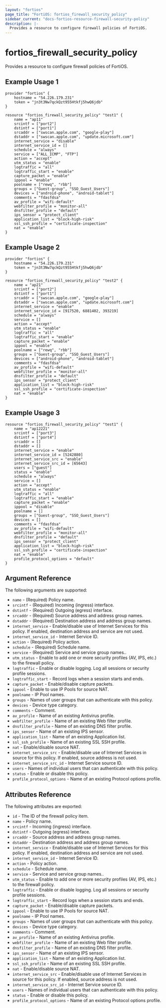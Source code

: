 ```yaml
---
layout: "fortios"
page_title: "FortiOS: fortios_firewall_security_policy"
sidebar_current: "docs-fortios-resource-firewall-security-policy"
description: |-
  Provides a resource to configure firewall policies of FortiOS.
---
```


# fortios_firewall_security_policy
Provides a resource to configure firewall policies of FortiOS.

## Example Usage 1
```hcl
provider "fortios" {
	hostname = "54.226.179.231"
	token = "jn3t3Nw7qckQzt955Htkfj5hwQ6jdb"	
}

resource "fortios_firewall_security_policy" "test1" {
	name = "ap11"
	srcintf = ["port2"]
	dstintf = ["port1"]
	srcaddr = ["swscan.apple.com", "google-play"]    
	dstaddr = ["swscan.apple.com", "update.microsoft.com"]
	internet_service = "disable"
	internet_service_id = []
	schedule = "always"
	service = ["ALL_ICMP", "FTP"]
	action = "accept"	
	utm_status = "enable"
	logtraffic = "all"
	logtraffic_start = "enable"
	capture_packet = "enable"
	ippool = "enable"
	poolname = ["rewq", "rbb"]
	groups = ["Guest-group", "SSO_Guest_Users"]
	devices = ["android-phone", "android-tablet"]
	comments = "fdasfdsa"
	av_profile = "wifi-default"
	webfilter_profile = "monitor-all"
	dnsfilter_profile = "default"
	ips_sensor = "protect_client"
	application_list = "block-high-risk"
	ssl_ssh_profile = "certificate-inspection"
	nat = "enable"
}
```

## Example Usage 2
```hcl
provider "fortios" {
	hostname = "54.226.179.231"
	token = "jn3t3Nw7qckQzt955Htkfj5hwQ6jdb"	
}

resource "fortios_firewall_security_policy" "test2" {
	name = "ap21"
	srcintf = ["port2"]
	dstintf = ["port1"]
	srcaddr = ["swscan.apple.com", "google-play"]    
	dstaddr = ["swscan.apple.com", "update.microsoft.com"]
	internet_service = "enable"
	internet_service_id = [917520, 6881402, 393219]
	schedule = "always"
	service = []
	action = "accept"	
	utm_status = "enable"
	logtraffic = "all"
	logtraffic_start = "enable"
	capture_packet = "enable"
	ippool = "enable"
	poolname = ["rewq", "rbb"]
	groups = ["Guest-group", "SSO_Guest_Users"]
	devices = ["android-phone", "android-tablet"]
	comments = "fdasfdsa"
	av_profile = "wifi-default"
	webfilter_profile = "monitor-all"
	dnsfilter_profile = "default"
	ips_sensor = "protect_client"
	application_list = "block-high-risk"
	ssl_ssh_profile = "certificate-inspection"
	nat = "enable"
}
```

## Example Usage 3
```hcl
resource "fortios_firewall_security_policy" "test1" {
	name = "ap12221"
	srcintf = ["port3"]
	dstintf = ["port4"]
	srcaddr = []
	dstaddr = []
	internet_service = "enable"
	internet_service_id = [5242880]
	internet_service_src = "enable"
	internet_service_src_id = [65643]
	users = ["guest"]
	status = "enable"
	schedule = "always"
	service = []
	action = "accept"	
	utm_status = "enable"
	logtraffic = "all"
	logtraffic_start = "enable"
	capture_packet = "enable"
	ippool = "disable"
	poolname = []
	groups = ["Guest-group", "SSO_Guest_Users"]
	devices = []
	comments = "fdasfdsa"
	av_profile = "wifi-default"
	webfilter_profile = "monitor-all"
	dnsfilter_profile = "default"
	ips_sensor = "protect_client"
	application_list = "block-high-risk"
	ssl_ssh_profile = "certificate-inspection"
	nat = "enable"
	profile_protocol_options = "default"
}
```

## Argument Reference
The following arguments are supported:
* `name` - (Required) Policy name.
* `srcintf` - (Required) Incoming (ingress) interface.
* `dstintf` - (Required) Outgoing (egress) interface.
* `srcaddr` - (Required) Source address and address group names.
* `dstaddr` - (Required) Destination address and address group names.
* `internet_service` - Enable/disable use of Internet Services for this policy. If enabled, destination address and service are not used.
* `internet_service_id` - Internet Service ID.
* `action` - (Required) Policy action.
* `schedule` - (Required) Schedule name.
* `service` - (Required) Service and service group names..
* `utm_status` - Enable to add one or more security profiles (AV, IPS, etc.) to the firewall policy.
* `logtraffic` - Enable or disable logging. Log all sessions or security profile sessions.
* `logtraffic_start` - Record logs when a session starts and ends.
* `capture_packet` - Enable/disable capture packets.
* `ippool` - Enable to use IP Pools for source NAT.
* `poolname` - IP Pool names.
* `groups` - Names of user groups that can authenticate with this policy. 
* `devices` - Device type category.
* `comments` - Comment.
* `av_profile` - Name of an existing Antivirus profile.
* `webfilter_profile` - Name of an existing Web filter profile.
* `dnsfilter_profile` - Name of an existing DNS filter profile.
* `ips_sensor` - Name of an existing IPS sensor.
* `application_list` - Name of an existing Application list.
* `ssl_ssh_profile` - Name of an existing SSL SSH profile.
* `nat` - Enable/disable source NAT.
* `internet_service_src` - Enable/disable use of Internet Services in source for this policy. If enabled, source address is not used.
* `internet_service_src_id` - Internet Service source ID.
* `users` - Names of individual users that can authenticate with this policy.
* `status` - Enable or disable this policy.
* `profile_protocol_options` - Name of an existing Protocol options profile.

## Attributes Reference
The following attributes are exported:
* `id` - The ID of the firewall policy item.
* `name` - Policy name.
* `srcintf` - Incoming (ingress) interface.
* `dstintf` - Outgoing (egress) interface.
* `srcaddr` - Source address and address group names.
* `dstaddr` - Destination address and address group names.
* `internet_service` - Enable/disable use of Internet Services for this policy. If enabled, destination address and service are not used.
* `internet_service_id` - Internet Service ID.
* `action` - Policy action.
* `schedule` - Schedule name.
* `service` - Service and service group names..
* `utm_status` - Enable to add one or more security profiles (AV, IPS, etc.) to the firewall policy.
* `logtraffic` - Enable or disable logging. Log all sessions or security profile sessions.
* `logtraffic_start` - Record logs when a session starts and ends.
* `capture_packet` - Enable/disable capture packets.
* `ippool` - Enable to use IP Pools for source NAT.
* `poolname` - IP Pool names.
* `groups` - Names of user groups that can authenticate with this policy. 
* `devices` - Device type category.
* `comments` - Comment.
* `av_profile` - Name of an existing Antivirus profile.
* `webfilter_profile` - Name of an existing Web filter profile.
* `dnsfilter_profile` - Name of an existing DNS filter profile.
* `ips_sensor` - Name of an existing IPS sensor.
* `application_list` - Name of an existing Application list.
* `ssl_ssh_profile` - Name of an existing SSL SSH profile.
* `nat` - Enable/disable source NAT.
* `internet_service_src` - Enable/disable use of Internet Services in source for this policy. If enabled, source address is not used.
* `internet_service_src_id` - Internet Service source ID.
* `users` - Names of individual users that can authenticate with this policy.
* `status` - Enable or disable this policy.
* `profile_protocol_options` - Name of an existing Protocol options profile.

